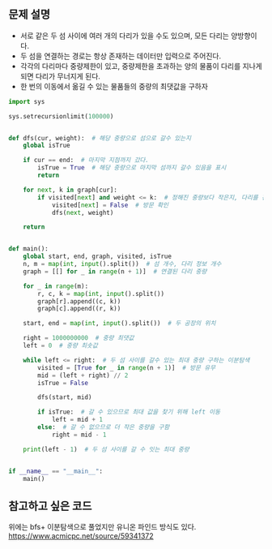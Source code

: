 ## 문제 설명
- 서로 같은 두 섬 사이에 여러 개의 다리가 있을 수도 있으며, 모든 다리는 양방향이다.
- 두 섬을 연결하는 경로는 항상 존재하는 데이터만 입력으로 주어진다.
-  각각의 다리마다 중량제한이 있고, 중량제한을 초과하는 양의 물품이 다리를 지나게 되면 다리가 무너지게 된다.
- 한 번의 이동에서 옮길 수 있는 물품들의 중량의 최댓값을 구하자

``` python
import sys

sys.setrecursionlimit(100000)


def dfs(cur, weight):  # 해당 중량으로 섬으로 갈수 있는지
    global isTrue

    if cur == end:  # 마지막 지점까지 갔다.
        isTrue = True  # 해당 중량으로 마지막 섬까지 갈수 있음을 표시
        return

    for next, k in graph[cur]:
        if visited[next] and weight <= k:  # 정해진 중량보다 작은지, 다리를 건널수 있는지
            visited[next] = False  # 방문 확인
            dfs(next, weight)

    return


def main():
    global start, end, graph, visited, isTrue
    n, m = map(int, input().split())  # 섬 개수, 다리 정보 개수
    graph = [[] for _ in range(n + 1)]  # 연결된 다리 중량

    for _ in range(m):
        r, c, k = map(int, input().split())
        graph[r].append((c, k))
        graph[c].append((r, k))

    start, end = map(int, input().split())  # 두 공장의 위치

    right = 1000000000  # 중량 최댓값
    left = 0  # 중량 최솟값

    while left <= right:  # 두 섬 사이를 갈수 있는 최대 중량 구하는 이분탐색
        visited = [True for _ in range(n + 1)]  # 방문 유무
        mid = (left + right) // 2
        isTrue = False

        dfs(start, mid)

        if isTrue:  # 갈 수 있으므로 최대 값을 찾기 위해 left 이동
            left = mid + 1
        else:  # 갈 수 없으므로 더 작은 중량을 구함
            right = mid - 1

    print(left - 1)  # 두 섬 사이를 갈 수 잇는 최대 중량


if __name__ == "__main__":
    main()

```

## 참고하고 싶은 코드
위에는 bfs+ 이분탐색으로 풀었지만 유니온 파인드 방식도 있다.
https://www.acmicpc.net/source/59341372

